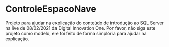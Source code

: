 # ControleEspacoNave
Projeto para ajudar na explicação do conteúdo de introdução ao SQL Server na live de 08/02/2021 da Digital Innovation One.
Por favor, não siga este projeto como modelo, ele foi feito de forma simplória para ajudar na explicação.
